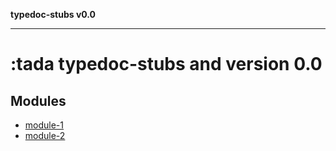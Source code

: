 **typedoc-stubs v0.0**

***

# :tada typedoc-stubs and version 0.0

## Modules

- [module-1](module-1/README.md)
- [module-2](module-2/README.md)
